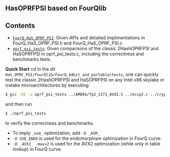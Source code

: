 ## HasOPRFPSI based on FourQlib

## Contents

* [`FourQ_HaS_OPRF_PSI`](HaS_OPRF_PSI/FourQlib/FourQ_64bit_and_portable/): Given APIs and detailed implimentations in FourQ_HaS_OPRF_PSI.h and FourQ_HaS_OPRF_PSI.c
* [`oprf_psi_tests`](HaS_OPRF_PSI/FourQlib/FourQ_64bit_and_portable/tests): Given comparisons of the classic 2HashOPRFPSI and HaSOPRFPSI in oprf_psi_tests.c, including the correctness and benchmarks tests.

**Quick Start** cd in the dir `HaS_OPRF_PSI/FourQlib/FourQ_64bit_and_portable/tests`, one can quickly test the classic 2HashOPRFPSI and HaSOPRFPSI on any Intel x86 skylake or icelake microarchitectures by executing:

```sh
$ gcc -O3 -o oprf_psi_tests ../AMD64/fp2_1271_AVX2.S ../eccp2.c ../crypto_util.c ../eccp2_core.c ../eccp2_no_endo.c ../hash_to_curve.c ../kex.c ../schnorrq.c ../../sha512/sha512.c ../../blake2b/blake2b-ref.c ../../random/random.c test_extras.c -D USE_ENDO -D _AVX2_ -mavx2 oprf_psi_tests.c
```

and then run 

```sh
$ ./oprf_psi_tests
```

to verify the correctness and benchmarks.

* To imply `_asm_` optimization, add `-D _ASM_`.
* `-D USE_ENDO` is used for the endomorphism optimization in FourQ curve.
* `-D _AVX2_ -mavx2` is used for the AVX2 optimization (while only in table lookup) in FourQ curve.